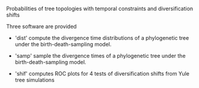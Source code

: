 Probabilities of tree topologies with temporal constraints and diversification shifts

Three software are provided

 - 'dist'
	compute the divergence time distributions of a phylogenetic tree under the birth-death-sampling model.
	
 - 'samp'
	sample the divergence times of a phylogenetic tree under the birth-death-sampling model.
	
 - 'shif'
	computes ROC plots for 4 tests of diversification shifts from Yule tree simulations
